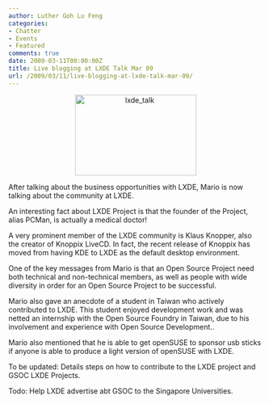 ```yaml
---
author: Luther Goh Lu Feng
categories:
- Chatter
- Events
- Featured
comments: true
date: 2009-03-11T00:00:00Z
title: Live blogging at LXDE Talk Mar 09
url: /2009/03/11/live-blogging-at-lxde-talk-mar-09/
---
```


<div align="center"><a href="/img/2009/03/lxde_talk.jpg"><img src="/img/2009/03/lxde_talk.jpg" alt="lxde_talk" title="lxde_talk" width="240" height="160" class="aligncenter size-full wp-image-315" /></a></div>

After talking about the business opportunities with LXDE, Mario is now talking about the community at LXDE.

An interesting fact about LXDE Project is that the founder of the Project, alias PCMan, is actually a medical doctor!

A very prominent member of the LXDE community is Klaus Knopper, also the creator of Knoppix LiveCD. In fact, the recent release of Knoppix has moved from having KDE to LXDE as the default desktop environment.

One of the key messages from Mario is that an Open Source Project need both technical and non-technical members, as well as people with wide diversity in order for an Open Source Project to be successful.

Mario also gave an anecdote of a student in Taiwan who actively contributed to LXDE. This student enjoyed development work and was netted an internship with the Open Source Foundry in Taiwan, due to his involvement and experience with Open Source Development..

Mario also mentioned that he is able to get openSUSE to sponsor usb sticks if anyone is able to produce a light version of openSUSE with LXDE.

To be updated: Details steps on how to contribute to the LXDE project and GSOC LXDE Projects.

Todo: Help LXDE advertise abt GSOC to the Singapore Universities.
